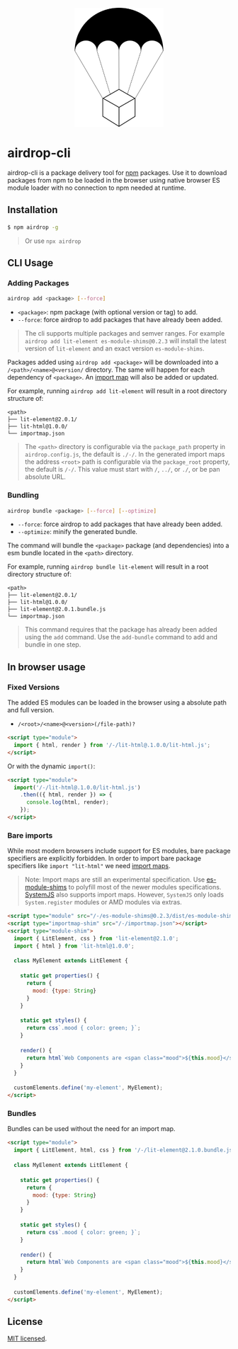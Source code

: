 <p align="center">
  <img src="./airdrop.png" width="200" alt="airdrop Logo" />
</p>

airdrop-cli
===========

airdrop-cli is a package delivery tool for [npm](https://www.npmjs.com/) packages.
Use it to download packages from npm to be loaded in the browser using native browser ES module loader with no connection to npm needed at runtime.

## Installation

```bash
$ npm airdrop -g
```

> Or use `npx airdrop`

## CLI Usage

### Adding Packages

```bash
airdrop add <package> [--force]
```

* `<package>`: npm package (with optional version or tag) to add.
* `--force`: force airdrop to add packages that have already been added.

> The cli supports multiple packages and semver ranges.  For example `airdrop add lit-element es-module-shims@0.2.3` will install the latest version of `lit-element` and an exact version `es-module-shims`.

Packages added using `airdrop add <package>` will be downloaded into a `/<path>/<name>@<version/` directory.  The same will happen for each dependency of `<package>`.  An [import map](https://github.com/WICG/import-maps) will also be added or updated.

For example, running `airdrop add lit-element` will result in a root directory structure of:

```
<path>
├── lit-element@2.0.1/
├── lit-html@1.0.0/
└── importmap.json
```

> The `<path>` directory is configurable via the `package_path` property in `airdrop.config.js`, the default is `./-/`.  In the generated import maps the address `<root>` path is configurable via the `package_root` property, the default is `/-/`.  This value must start with `/`, `../`, or `./`, or be pan absolute URL.

### Bundling

```bash
airdrop bundle <package> [--force] [--optimize]
```

* `--force`: force airdrop to add packages that have already been added.
* `--optimize`: minify the generated bundle.

The command will bundle the `<package>` package (and dependencies) into a esm bundle located in the `<path>` directory.

For example, running `airdrop bundle lit-element` will result in a root directory structure of:

```
<path>
├── lit-element@2.0.1/
├── lit-html@1.0.0/
├── lit-element@2.0.1.bundle.js
└── importmap.json
```

> This command requires that the package has already been added using the `add` command.  Use the `add-bundle` command to add and bundle in one step.

## In browser usage

### Fixed Versions

The added ES modules can be loaded in the browser using a absolute path and full version.

- `/<root>/<name>@<version>(/file-path)?`

```html
<script type="module">
  import { html, render } from '/-/lit-html@.1.0.0/lit-html.js';
</script>
```

Or with the dynamic `import()`:

```html
<script type="module">
  import('/-/lit-html@.1.0.0/lit-html.js')
    .then(({ html, render }) => {
      console.log(html, render);
    });
</script>
```

### Bare imports

While most modern browsers include support for ES modules, bare package specifiers are explicitly forbidden.  In order to import bare package specifiers like `import "lit-html"` we need [import maps](https://github.com/WICG/import-maps).

> Note: Import maps are still an experimental specification.  Use [es-module-shims](https://github.com/guybedford/es-module-shims) to polyfill most of the newer modules specifications.  [SystemJS](https://github.com/systemjs/systemjs) also supports import maps.  However, `SystemJS` only loads `System.register` modules or AMD modules via extras.

```html
<script type="module" src="/-/es-module-shims@0.2.3/dist/es-module-shims.js"></script>
<script type="importmap-shim" src="/-/importmap.json"></script>
<script type="module-shim">
  import { LitElement, css } from 'lit-element@2.1.0';
  import { html } from 'lit-html@1.0.0';

  class MyElement extends LitElement {
  
    static get properties() {
      return {
        mood: {type: String}
      }
    }
    
    static get styles() {
      return css`.mood { color: green; }`;
    }
  
    render() {
      return html`Web Components are <span class="mood">${this.mood}</span>!`;
    }
  }

  customElements.define('my-element', MyElement);
</script>
```

### Bundles

Bundles can be used without the need for an import map.

```html
<script type="module">
  import { LitElement, html, css } from '/-/lit-element@2.1.0.bundle.js';

  class MyElement extends LitElement {
  
    static get properties() {
      return {
        mood: {type: String}
      }
    }
    
    static get styles() {
      return css`.mood { color: green; }`;
    }
  
    render() {
      return html`Web Components are <span class="mood">${this.mood}</span>!`;
    }
  }

  customElements.define('my-element', MyElement);
</script>
```

## License

  [MIT licensed](LICENSE).
